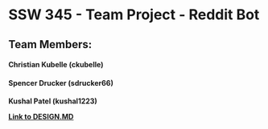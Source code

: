 # SSW 345 - Team Project - Reddit Bot

<h2>Team Members:

<h4> Christian Kubelle (ckubelle)
<h4> Spencer Drucker (sdrucker66)
<h4> Kushal Patel (kushal1223)<br/> 

   [Link to DESIGN.MD](https://github.com/kushal1223/SSW345-RedditBot/blob/main/DESIGN.md)
  
